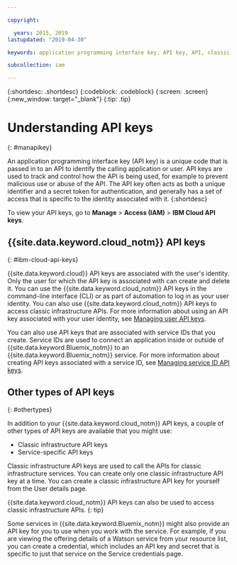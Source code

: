 ```yaml
---

copyright:

  years: 2015, 2019
lastupdated: "2019-04-30"

keywords: application programming interface key, API key, API, classic infrastructure API key, IBM Cloud API key

subcollection: iam

---
```


{:shortdesc: .shortdesc}
{:codeblock: .codeblock}
{:screen: .screen}
{:new_window: target="_blank"}
{:tip: .tip}

# Understanding API keys
{: #manapikey}

An application programming interface key (API key) is a unique code that is passed in to an API to identify the calling application or user. API keys are used to track and control how the API is being used, for example to prevent malicious use or abuse of the API. The API key often acts as both a unique identifier and a secret token for authentication, and generally has a set of access that is specific to the identity associated with it.
{:shortdesc}

To view your API keys, go to **Manage** > **Access (IAM)** > **IBM Cloud API keys**. 

## {{site.data.keyword.cloud_notm}} API keys
{: #ibm-cloud-api-keys}

{{site.data.keyword.cloud}} API keys are associated with the user's identity. Only the user for which the API key is associated with can create and delete it. You can use the {{site.data.keyword.cloud_notm}} API keys in the command-line interface (CLI) or as part of automation to log in as your user identity. You can also use {{site.data.keyword.cloud_notm}} API keys to access classic infrastructure APIs. For more information about using an API key associated with your user identity, see [Managing user API keys](/docs/iam?topic=iam-userapikey#userapikey).

You can also use API keys that are associated with service IDs that you create. Service IDs are used to connect an application inside or outside of {{site.data.keyword.Bluemix_notm}} to an {{site.data.keyword.Bluemix_notm}} service. For more information about creating API keys associated with a service ID, see [Managing service ID API keys](/docs/iam?topic=iam-serviceidapikeys#serviceidapikeys).

## Other types of API keys
{: #othertypes}

In addition to your {{site.data.keyword.cloud_notm}} API keys, a couple of other types of API keys are available that you might use:

* Classic infrastructure API keys
* Service-specific API keys

Classic infrastructure API keys are used to call the APIs for classic infrastructure services. You can create only one classic infrastructure API key at a time. You can create a classic infrastructure API key for yourself from the User details page.

{{site.data.keyword.cloud_notm}} API keys can also be used to access classic infrastructure APIs.
{: tip}

Some services in {{site.data.keyword.Bluemix_notm}} might also provide an API key for you to use when you work with the service. For example, if you are viewing the offering details of a Watson service from your resource list, you can create a credential, which includes an API key and secret that is specific to just that service on the Service credentials page.
